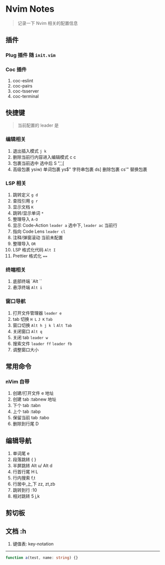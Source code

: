 # Nvim Notes

> 记录一下 Nvim 相关的配置信息

## 插件

### Plug 插件 随 `init.vim`

### Coc 插件

1. coc-eslint
2. coc-pairs
3. coc-tsserver
4. coc-terminal

## 快捷键

> 当前配置的 leader 是 ` `

### 编辑相关

1. 退出插入模式 `j k`
2. 删除当前行内容进入编辑模式 c c
3. 包裹当前选中 选中后 S ",',[
4. 高级包裹 ysiw) 单词包裹 ys$" 字符串包裹 ds] 删除包裹 cs'" 替换包裹

### LSP 相关

1. 跳转定义 `g d`
2. 查找引用 `g r`
3. 显示文档 `K`
4. 跳转/显示单词 `*`
5. 整理导入 `A-O`
6. 显示 Code-Action `leader a` 选中下, `leader ac` 当前行
7. 指向 Code Lens `leader cl`
8. 注释/弹窗滚动 当前未配置
9. 整理导入 `OR`
10. LSP 格式化代码 `Alt I`
11. Prettier 格式化 `==`

### 终端相关

1. 底部终端 `Alt ``
2. 悬浮终端 `Alt i`

### 窗口导航

1. 打开文件管理器 `leader e`
2. tab 切换 `H L` `J K` `Tab`
3. 窗口切换 `Alt h j k l` `Alt Tab`
4. 关闭窗口 `Alt q`
5. 关闭 tab `leader w`
6. 搜索文件 `leader ff` `leader fb`
7. 调整窗口大小 <Alt arrow-keys>

## 常用命令

### nVim 自带

1. 创建/打开文件 e 地址
2. 创建 tab :tabnew 地址
3. 下个 tab :tabn
4. 上个 tab :tabp
5. 保留当前 tab :tabo
6. 删除到行尾 D

## 编辑导航

1. 单词尾 e
2. 段落跳转 { }
3. 半屏跳转 Alt u/ Alt d
4. 行首行尾 H L
5. 行内搜索 f,t
6. 行居中,上,下 zz, zt,zb
7. 跳转到行 :10
8. 相对跳转 5 j,k

## 剪切板

## 文档 :h

1. 键值表: key-notation

---

```typescript
function a(test, name: string) {}
```
